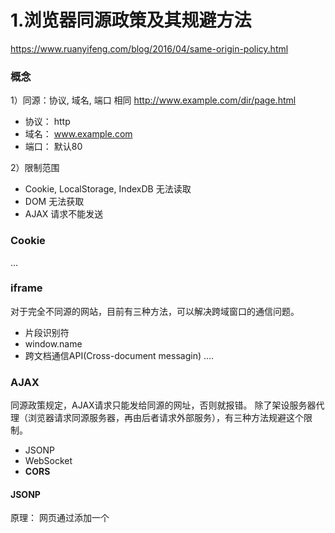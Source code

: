 # 1.浏览器同源政策及其规避方法
https://www.ruanyifeng.com/blog/2016/04/same-origin-policy.html

### 概念
1）同源：协议, 域名, 端口 相同
http://www.example.com/dir/page.html

- 协议： http
- 域名： www.example.com
- 端口： 默认80

2）限制范围
- Cookie, LocalStorage, IndexDB 无法读取
- DOM 无法获取
- AJAX 请求不能发送

### Cookie
...
### iframe
对于完全不同源的网站，目前有三种方法，可以解决跨域窗口的通信问题。
- 片段识别符
- window.name
- 跨文档通信API(Cross-document messagin) 
....

### AJAX
同源政策规定，AJAX请求只能发给同源的网址，否则就报错。
除了架设服务器代理（浏览器请求同源服务器，再由后者请求外部服务），有三种方法规避这个限制。

- JSONP 
- WebSocket
- __CORS__

#### JSONP
原理： 网页通过添加一个<script>元素，向服务器请求JSON数据，这种做法不受同源政策限制。                             
      服务器收到请求后，将数据放在一个指定名字的回调函数里传回来。
```javascript
function addScriptTag(src){
  var script = document.createElement('script');
  script.setAttribute('type', 'text/javascript');
  script.src = src;
  document.body.appendChild(script);
}
windown.onload = function(){
  addScriptTag('http://example.com/ip?callback=foo')
}
function foo(data){
  console.log('Your public IP address is: ' + data.ip)
}
```
__注意，该请求的查询字符串有一个callback参数，用来指定回调函数的名字，这对于JSONP是必需的。服务器收到这个请求以后，会将数据放在回调函数的参数位置返回。__

```javascript
foo({
  "ip": "8.8.8.8"
});
```
优点：简单适用，老式浏览器全部支持
缺点： 1.只能法GET请求。 2.后台需要配合修改 （服务端必须要调整以返回callback(...)）